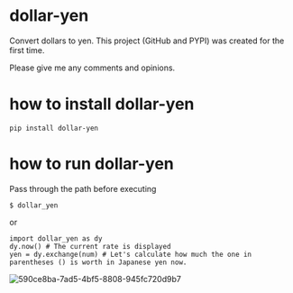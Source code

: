 # dollar-yen
Convert dollars to yen.
This project (GitHub and PYPI) was created for the first time. 

Please give me any comments and opinions.
# how to install dollar-yen
    pip install dollar-yen

# how to run dollar-yen
Pass through the path before executing


    $ dollar_yen
or

    import dollar_yen as dy
    dy.now() # The current rate is displayed
    yen = dy.exchange(num) # Let's calculate how much the one in parentheses () is worth in Japanese yen now.
![590ce8ba-7ad5-4bf5-8808-945fc720d9b7](https://github.com/spc-nmurata/dollar-yen/assets/172005627/fcde4682-5f00-470c-bb6a-1956b6588a36)
